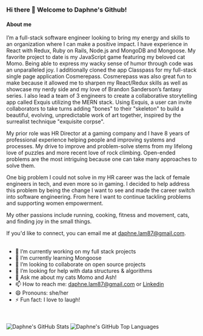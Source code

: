 ### Hi there 👋 Welcome to Daphne's Github!

<!-- **remnantsofred/remnantsofred** is a ✨ _special_ ✨ repository because its `README.md` (this file) appears on your GitHub profile. -->

#### About me
I’m a full-stack software engineer looking to bring my energy and skills to an organization where I can make a positive impact. I have experience in React with Redux, Ruby on Rails, Node.js and MongoDB and Mongoose. My favorite project to date is my JavaScript game featuring my beloved cat Momo. Being able to express my wacky sense of humor through code was an unparalleled joy. I additionally cloned the app Classpass for my full-stack single page application Cosmerepass. Cosmerepass was also great fun to make because it allowed me to sharpen my React/Redux skills as well as showcase my nerdy side and my love of Brandon Sanderson’s fantasy series. I also lead a team of 3 engineers to create a collaborative storytelling app called Exquis utilizing the MERN stack. Using Exquis, a user can invite collaborators to take turns adding "bones" to their "skeleton" to build a beautiful, evolving, unpredictable work of art together, inspired by the surrealist technique "exquisite corpse". 

My prior role was HR Director at a gaming company and I have 8 years of professional experience helping people and improving systems and processes. My drive to improve and problem-solve stems from my lifelong love of puzzles and more recent love of rock climbing. Open-ended problems are the most intriguing because one can take many approaches to solve them. 

One big problem I could not solve in my HR career was the lack of female engineers in tech, and even more so in gaming. I decided to help address this problem by being the change I want to see and made the career switch into software engineering. From here I want to continue tackling problems and supporting women empowerment.

My other passions include running, cooking, fitness and movement, cats, and finding joy in the small things.


If you'd like to connect, you can email me at daphne.lam87@gmail.com.
<br />
<br />

- 🔭 I’m currently working on my full stack projects
- 🌱 I’m currently learning Mongoose
- 👯 I’m looking to collaborate on open source projects
- 🤔 I’m looking for help with data structures & algorithms 
- 💬 Ask me about my cats Momo and Ash!
- 📫 How to reach me: [daphne.lam87@gmail.com](mailto:daphne.lam87@gmail.com) or [Linkedin](https://www.linkedin.com/in/lamdaphne/)
- 😄 Pronouns: she/her
- ⚡ Fun fact: I love to laugh!
<br />

<!--### Languages and Tools:

[<img align="left" alt="Visual Studio Code" width="26px" src="https://raw.githubusercontent.com/github/explore/80688e429a7d4ef2fca1e82350fe8e3517d3494d/topics/visual-studio-code/visual-studio-code.png" />]
[<img align="left" alt="HTML5" width="26px" src="https://raw.githubusercontent.com/github/explore/80688e429a7d4ef2fca1e82350fe8e3517d3494d/topics/html/html.png" />]
[<img align="left" alt="CSS3" width="26px" src="https://raw.githubusercontent.com/github/explore/80688e429a7d4ef2fca1e82350fe8e3517d3494d/topics/css/css.png" />]
[<img align="left" alt="JavaScript" width="26px" src="https://raw.githubusercontent.com/github/explore/80688e429a7d4ef2fca1e82350fe8e3517d3494d/topics/javascript/javascript.png" />
[<img align="left" alt="React" width="26px" src="https://raw.githubusercontent.com/github/explore/80688e429a7d4ef2fca1e82350fe8e3517d3494d/topics/react/react.png" />]
[<img align="left" alt="Node.js" width="26px" src="https://raw.githubusercontent.com/github/explore/80688e429a7d4ef2fca1e82350fe8e3517d3494d/topics/nodejs/nodejs.png" />]
[<img align="left" alt="SQL" width="26px" src="https://raw.githubusercontent.com/github/explore/80688e429a7d4ef2fca1e82350fe8e3517d3494d/topics/sql/sql.png" />]
[<img align="left" alt="postgreSQL" width="26px" src="https://raw.githubusercontent.com/github/explore/80688e429a7d4ef2fca1e82350fe8e3517d3494d/topics/postgresql/postgresql.png" />]
[<img align="left" alt="Git" width="26px" src="https://raw.githubusercontent.com/github/explore/80688e429a7d4ef2fca1e82350fe8e3517d3494d/topics/git/git.png" />]
[<img align="left" alt="GitHub" width="26px" src="https://raw.githubusercontent.com/github/explore/78df643247d429f6cc873026c0622819ad797942/topics/github/github.png" />]
-->

<br />

<img align="left" alt="Daphne's GitHub Stats" src="https://github-readme-stats.vercel.app/api?username=remnantsofred&show_icons=true&hide_border=true" />


<img align="left" alt="Daphne's GitHub Top Languages" src="https://github-readme-stats.vercel.app/api/top-langs/?username=remnantsofred" />




